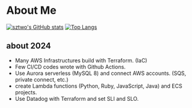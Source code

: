 # About Me

[![sztwo's GitHub stats](https://github-readme-stats.vercel.app/api?username=sztwo&show_icons=true&theme=radical)](https://github.com/anuraghazra/github-readme-stats) [![Top Langs](https://github-readme-stats.vercel.app/api/top-langs/?username=anuraghazra&layout=compact&theme=radical)](https://github.com/anuraghazra/github-readme-stats)

## about 2024

- Many AWS Infrastructures build with Terraform. (IaC)
- Few CI/CD codes wrote with Github Actions.
- Use Aurora serverless (MySQL 8) and connect AWS accounts. (SQS, private connect, etc.)
- create Lambda functions (Python, Ruby, JavaScript, Java) and ECS projects.
- Use Datadog with Terraform and set SLI and SLO.
